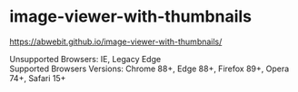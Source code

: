 # image-viewer-with-thumbnails

https://abwebit.github.io/image-viewer-with-thumbnails/  

Unsupported Browsers: IE, Legacy Edge  
Supported Browsers Versions: Chrome 88+, Edge 88+, Firefox 89+, Opera 74+, Safari 15+
